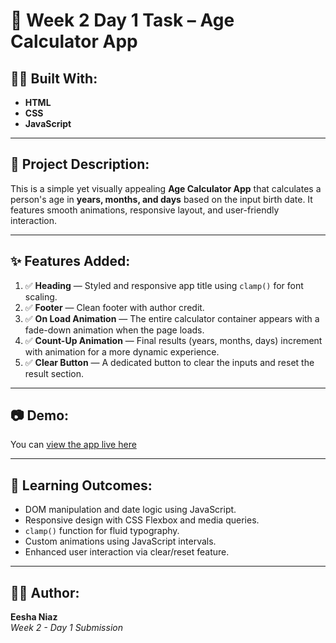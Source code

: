 # 📅 Week 2 Day 1 Task – Age Calculator App

## 👩‍💻 Built With:

- **HTML**
- **CSS**
- **JavaScript**

---

## 📌 Project Description:

This is a simple yet visually appealing **Age Calculator App** that calculates a person's age in **years, months, and days** based on the input birth date. It features smooth animations, responsive layout, and user-friendly interaction.

---

## ✨ Features Added:

1. ✅ **Heading** — Styled and responsive app title using `clamp()` for font scaling.
2. ✅ **Footer** — Clean footer with author credit.
3. ✅ **On Load Animation** — The entire calculator container appears with a fade-down animation when the page loads.
4. ✅ **Count-Up Animation** — Final results (years, months, days) increment with animation for a more dynamic experience.
5. ✅ **Clear Button** — A dedicated button to clear the inputs and reset the result section.

---

## 📷 Demo:

You can [view the app live here](https://esha-week2-day1-age-calculator.vercel.app/)

---

## 🧠 Learning Outcomes:

- DOM manipulation and date logic using JavaScript.
- Responsive design with CSS Flexbox and media queries.
- `clamp()` function for fluid typography.
- Custom animations using JavaScript intervals.
- Enhanced user interaction via clear/reset feature.

---

## 🙋‍♀️ Author:

**Eesha Niaz**  
_Week 2 - Day 1 Submission_
